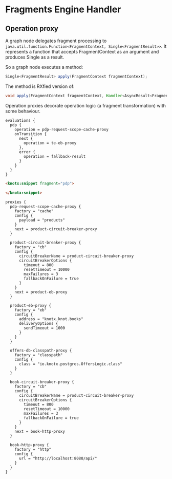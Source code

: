 # Fragments Engine Handler

## Operation proxy
A graph node delegates fragment processing to  
`java.util.function.Function<FragmentContext, Single<FragmentResult>>`. It represents a function 
that accepts FragmentContext as an argument and produces Single<FragmentResult> as a result.

So a graph node executes a method:
```java
Single<FragmentResult> apply(FragmentContext fragmentContext);
```
The method is RXfied version of: 
```java
void apply(FragmentContext fragmentContext, Handler<AsyncResult<FragmentResult>> resultHandler);
```

Operation proxies decorate operation logic (a fragment transformation) with some behaviour.

```hocon
evaluations {
  pdp {
    operation = pdp-request-scope-cache-proxy
    onTransition {
      next {
        operation = te-eb-proxy
      },
      error {
        operation = fallback-result
      }
    }
  }
}
```

```html
<knotx:snippet fragment="pdp">

</knotx:snippet>

```

```hocon
proxies {
  pdp-request-scope-cache-proxy {
    factory = "cache"
    config {
      payload = "products"
    }
    next = product-circuit-breaker-proxy
  }
  
  product-circuit-breaker-proxy {
    factory = "cb"
    config {
      circuitBreakerName = product-circuit-breaker-proxy
      circuitBreakerOptions {
        timeout = 800
        resetTimeout = 10000
        maxFailures = 3
        fallbackOnFailure = true
      }
    }
    next = product-eb-proxy
  }
  
  product-eb-proxy {
    factory = "eb"
    config {
      address = "knotx.knot.books"
      deliveryOptions {
        sendTimeout = 1000
      }
    }
  }
  
  offers-db-classpath-proxy {
    factory = "classpath"
    config {
      class = "io.knotx.postgres.OffersLogic.class"
    }
  }
  
  book-circuit-breaker-proxy {
    factory = "cb"
    config {
      circuitBreakerName = product-circuit-breaker-proxy
      circuitBreakerOptions {
        timeout = 800
        resetTimeout = 10000
        maxFailures = 3
        fallbackOnFailure = true
      }
    }
    next = book-http-proxy
  }
  
  book-http-proxy {
    factory = "http"
    config {
      url = "http://localhost:8080/api/"
    }
  }
}

```
